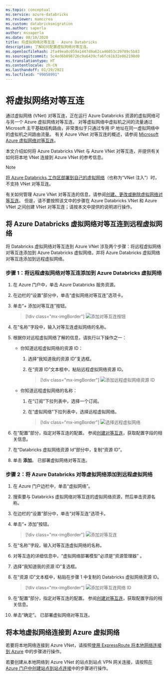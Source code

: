 ```yaml
---
ms.topic: conceptual
ms.service: azure-databricks
ms.reviewer: mamccrea
ms.custom: databricksmigration
ms.author: saperla
author: mssaperla
ms.date: 08/10/2020
title: 将虚拟网络对等互连 - Azure Databricks
description: 了解如何配置虚拟网络对等互连。
ms.openlocfilehash: 2fa49ea0c059a1447d9a62ca46053c29789c5b83
ms.sourcegitcommit: 5c4ed6b098726c9a6439cfa6fc61b32e062198d0
ms.translationtype: HT
ms.contentlocale: zh-CN
ms.lasthandoff: 01/29/2021
ms.locfileid: "99058991"
---
```

# <a name="peer-virtual-networks"></a><a id="peer-virtual-networks"> </a><a id="vnet-peering"> </a>将虚拟网络对等互连

通过虚拟网络 (VNet) 对等互连，正在运行 Azure Databricks 资源的虚拟网络可与另一个 Azure 虚拟网络对等互连。 对等虚拟网络中虚拟机之间的流量通过 Microsoft 主干基础结构路由，非常类似于只通过专用 IP 地址在同一虚拟网络中的虚拟机之间路由流量。 有关 Azure VNet 对等互连的概述，请参阅 [Microsoft Azure 虚拟网络对等互连](/virtual-network/virtual-network-peering-overview)。

本文介绍如何将 Azure Databricks VNet 与 Azure VNet 对等互连，并提供有关如何将本地 VNet 连接到 Azure VNet 的参考信息。

> [!NOTE]
>
> [将 Azure Databricks 工作区部署到自己的虚拟网络](vnet-inject.md)（也称为“VNet 注入”）时，不支持 VNet 对等互连。

有关如何管理 Azure VNet 对等互连的信息，请参阅[创建、更改或删除虚拟网络对等互连](/virtual-network/virtual-network-manage-peering)。 但是，请不要按照该文中的步骤在 Azure Databricks VNet 和 Azure VNet 之间创建 VNet 对等互连；请按本文中提供的说明进行操作。

## <a name="peer-an-azure-databricks-virtual-network-to-a-remote-virtual-network"></a>将 Azure Databricks 虚拟网络对等互连到远程虚拟网络

将 Databricks 虚拟网络对等互连到 Azure VNet 涉及两个步骤：将远程虚拟网络对等互连添加到 Azure Databricks 虚拟网络，并将 Azure Databricks 虚拟网络对等互连添加到远程虚拟网络。

### <a name="step-1-add-remote-virtual-network-peering-to-the-azure-databricks-virtual-network"></a>步骤 1：将远程虚拟网络对等互连添加到 Azure Databricks 虚拟网络

1. 在 Azure 门户中，单击 Azure Databricks 服务资源。
2. 在边栏的“设置”部分中，单击“虚拟网络对等互连”选项卡。
3. 单击“+ 添加对等互连”按钮。

   > [!div class="mx-imgBorder"]
   > ![添加对等互连按钮](../../../_static/images/vpc-peer/azure-virtual-network-peering1.png)

4. 在“名称”字段中，输入对等互连虚拟网络的名称。
5. 根据你对远程虚拟网络了解的信息，请执行以下操作之一：
   * 你知道远程虚拟网络的资源 ID：
     1. 选择“我知道我的资源 ID”复选框。
     1. 在“资源 ID”文本框中，粘贴远程虚拟网络资源 ID。

        > [!div class="mx-imgBorder"]
        > ![添加远程虚拟网络资源 ID](../../../_static/images/vpc-peer/azure-add-peering1a.png)

   * 你知道远程虚拟网络的名称：
     1. 在“订阅”下拉列表中，选择一个订阅。
     1. 在“虚拟网络”下拉列表中，选择远程虚拟网络。

        > [!div class="mx-imgBorder"]
        > ![选择远程虚拟网络](../../../_static/images/vpc-peer/azure-add-peering1b.png)

6. 在“配置”部分，指定对等互连的配置。 参阅[创建对等互连](/virtual-network/virtual-network-manage-peering#create-a-peering)，获取配置字段的相关信息。
7. 在“Databricks 虚拟网络资源 Id”部分中，复制“资源 ID”。
8. 单击 **添加**。 已部署虚拟网络对等互连。

### <a name="step-2-add-the-azure-databricks-virtual-network-peer-to-the-remote-virtual-network"></a>步骤 2：将 Azure Databricks 对等虚拟网络添加到远程虚拟网络

1. 在 Azure 门户边栏中，单击“虚拟网络”。
2. 搜索要与 Databricks 虚拟网络对等互连的虚拟网络资源，然后单击资源名称。
3. 在边栏的“设置”部分中，单击“对等互连”选项卡。
4. 单击“+ 添加”按钮。

   > [!div class="mx-imgBorder"]
   > ![添加对等互连](../../../_static/images/vpc-peer/azure-virtual-network-peering2.png)

5. 在“名称”字段，输入对等互连虚拟网络的名称。
6. 对等互连的详细信息中，“虚拟网络部署模型”必须是“资源管理器” 。
7. 选择“我知道我的资源 ID”复选框。
8. 在“资源 ID”文本框中，粘贴在步骤 1 中复制的 Databricks 虚拟网络资源 ID。

   > [!div class="mx-imgBorder"]
   > ![添加对等互连网络 ID](../../../_static/images/vpc-peer/azure-add-peering2.png)

9. 在“配置”部分，指定对等互连的配置。 参阅[创建对等互连](/virtual-network/virtual-network-manage-peering#create-a-peering)，获取配置字段的相关信息。
10. 单击“确定”。 已部署虚拟网络对等互连。

## <a name="connect-an-on-premises-virtual-network-to-an-azure-virtual-network"></a>将本地虚拟网络连接到 Azure 虚拟网络

若要将本地网络连接到 Azure VNet，请按照[使用 ExpressRoute 将本地网络连接到 Azure](/architecture/reference-architectures/hybrid-networking/expressroute) 中的步骤进行操作。

若要创建从本地网络到 Azure VNet 的站点到站点 VPN 网关连接，请按照[在 Azure 门户中创建站点到站点连接](/vpn-gateway/vpn-gateway-howto-site-to-site-resource-manager-portal)中的步骤进行操作。